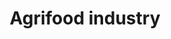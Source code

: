 ---
title: Agrifood industry
longTitle: 'Agrifood industry'
tags:
- gccommon
usedFor:
- "[[Agri-food industry]]"
---